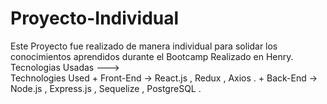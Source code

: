 # Proyecto-Individual
Este Proyecto fue realizado de manera individual para solidar los conocimientos aprendidos durante el Bootcamp Realizado en Henry.
Tecnologias Usadas --->  
Technologies Used      +  Front-End -> React.js , Redux ,  Axios .
                       +  Back-End  -> Node.js , Express.js , Sequelize , PostgreSQL .

